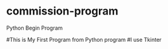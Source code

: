 # commission-program
Python Begin Program

#This is My First Program from Python program
#I use Tkinter 
